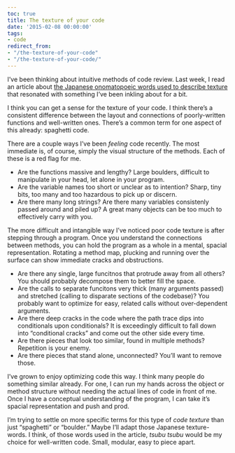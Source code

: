 ```yaml
---
toc: true
title: The texture of your code
date: '2015-02-08 00:00:00'
tags:
- code
redirect_from:
- "/the-texture-of-your-code"
- "/the-texture-of-your-code/"
---
```


I’ve been thinking about intuitive methods of code review. Last week, I read an article about [the Japanese onomatopoeic words used to describe texture](http://www.spoon-tamago.com/2015/01/16/nendo-chocolates-japanese-onomatopoeic-words-texture/) that resonated with something I’ve been inkling about for a bit.

I think you can get a sense for the texture of your code. I think there’s a consistent difference between the layout and connections of poorly-written functions and well-written ones. There’s a common term for one aspect of this already: spaghetti code.

There are a couple ways I’ve been _feeling_ code recently. The most immediate is, of course, simply the visual structure of the methods. Each of these is a red flag for me.

- Are the functions massive and lengthy? Large boulders, difficult to manipulate in your head, let alone in your program.
- Are the variable names too short or unclear as to intention? Sharp, tiny bits, too many and too hazardous to pick up or discern.
- Are there many long strings? Are there many variables consistenly passed around and piled up? A great many objects can be too much to effectively carry with you.

The more difficult and intangible way I’ve noticed poor code texture is after stepping through a program. Once you understand the connections between methods, you can hold the program as a whole in a mental, spacial representation. Rotating a method map, plucking and running over the surface can show immediate cracks and obstructions.

- Are there any single, large funcitnos that protrude away from all others? You should probably decompose them to better fill the space.
- Are the calls to separate funcitons very thick (many arguments passed) and stretched (calling to disparate sections of the codebase)? You probably want to optimize for easy, related calls without over-dependent arguments.
- Are there deep cracks in the code where the path trace dips into conditionals upon conditionals? It is exceedingly difficult to fall down into “conditional cracks” and come out the other side every time.
- Are there pieces that look too similar, found in multiple methods? Repetition is your enemy.
- Are there pieces that stand alone, unconnected? You’ll want to remove those.

I’ve grown to enjoy optimizing code this way. I think many people do something similar already. For one, I can run my hands across the object or method structure without needing the actual lines of code in front of me. Once I have a conceptual understanding of the program, I can take it’s spacial representation and push and prod.

I’m trying to settle on more specific terms for this type of _code texture_ than just “spaghetti” or “boulder.” Maybe I’ll adapt those Japanese texture-words. I think, of those words used in the article, _tsubu tsubu_ would be my choice for well-written code. Small, modular, easy to piece apart.

